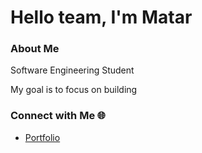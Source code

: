 # Hello team, I'm Matar

### About Me
Software Engineering Student

My goal is to focus on building


### Connect with Me 🌐
- [Portfolio](https://matars.netlify.app/)

